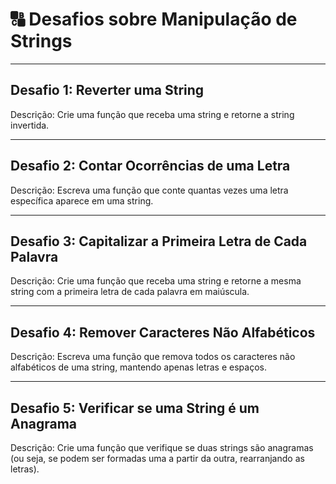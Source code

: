 # 🔠 Desafios sobre Manipulação de Strings

---

## Desafio 1: Reverter uma String
Descrição: Crie uma função que receba uma string e retorne a string invertida.

<!-- reverterString("JavaScript"); // Deve retornar "tpircSavaJ" -->

---

## Desafio 2: Contar Ocorrências de uma Letra
Descrição: Escreva uma função que conte quantas vezes uma letra específica aparece em uma string.

<!-- contarOcorrencias("banana", "a"); // Deve retornar 3 -->

---

## Desafio 3: Capitalizar a Primeira Letra de Cada Palavra
Descrição: Crie uma função que receba uma string e retorne a mesma string com a primeira letra de cada palavra em maiúscula.

<!-- capitalizar("olá mundo, como você está?"); // Deve retornar "Olá Mundo, Como Você Está?" -->

---

## Desafio 4: Remover Caracteres Não Alfabéticos
Descrição: Escreva uma função que remova todos os caracteres não alfabéticos de uma string, mantendo apenas letras e espaços.

<!-- removerNaoAlfabeticos("Olá! Você está bem? 123"); // Deve retornar "Olá Você está bem " -->


---

## Desafio 5: Verificar se uma String é um Anagrama
Descrição: Crie uma função que verifique se duas strings são anagramas (ou seja, se podem ser formadas uma a partir da outra, rearranjando as letras).


<!-- saoAnagramas("amor", "roma"); // Deve retornar true -->
<!-- saoAnagramas("teste", "tsete"); // Deve retornar false -->